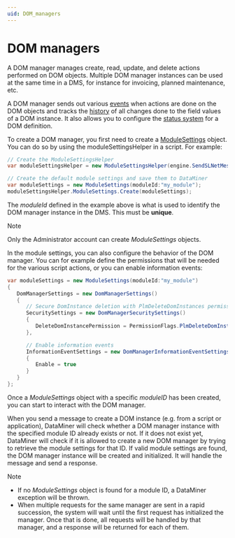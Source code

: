 ```yaml
---
uid: DOM_managers
---
```


# DOM managers

A DOM manager manages create, read, update, and delete actions performed on DOM objects. Multiple DOM manager instances can be used at the same time in a DMS, for instance for invoicing, planned maintenance, etc.

A DOM manager sends out various [events](xref:DOM_events) when actions are done on the DOM objects and tracks the [history](xref:DOM_history) of all changes done to the field values of a DOM instance. It also allows you to configure the [status system](xref:DOM_status_system) for a DOM definition.

To create a DOM manager, you first need to create a [ModuleSettings](xref:DOM_ModuleSettings) object. You can do so by using the moduleSettingsHelper in a script. For example:

```csharp
// Create the ModuleSettingsHelper
var moduleSettingsHelper = new ModuleSettingsHelper(engine.SendSLNetMessages);

// Create the default module settings and save them to DataMiner
var moduleSettings = new ModuleSettings(moduleId:"my_module");
moduleSettingsHelper.ModuleSettings.Create(moduleSettings);
```

The *moduleId* defined in the example above is what is used to identify the DOM manager instance in the DMS. This must be **unique**.

> [!NOTE]
> Only the Administrator account can create *ModuleSettings* objects.

In the module settings, you can also configure the behavior of the DOM manager. You can for example define the permissions that will be needed for the various script actions, or you can enable information events:

```csharp
var moduleSettings = new ModuleSettings(moduleId:"my_module")
{
   DomManagerSettings = new DomManagerSettings()
   {
      // Secure DomInstance deletion with PlmDeleteDomInstances permission
      SecuritySettings = new DomManagerSecuritySettings()
      {
         DeleteDomInstancePermission = PermissionFlags.PlmDeleteDomInstances
      },

      // Enable information events
      InformationEventSettings = new DomManagerInformationEventSettings()
      {
         Enable = true
      }
   }
};
```

Once a *ModuleSettings* object with a specific *moduleID* has been created, you can start to interact with the DOM manager.

When you send a message to create a DOM instance (e.g. from a script or application), DataMiner will check whether a DOM manager instance with the specified module ID already exists or not. If it does not exist yet, DataMiner will check if it is allowed to create a new DOM manager by trying to retrieve the module settings for that ID. If valid module settings are found, the DOM manager instance will be created and initialized. It will handle the message and send a response.

> [!NOTE]
>
> - If no  *ModuleSettings* object is found for a module ID, a DataMiner exception will be thrown.
> - When multiple requests for the same manager are sent in a rapid succession, the system will wait until the first request has initialized the manager. Once that is done, all requests will be handled by that manager, and a response will be returned for each of them.
